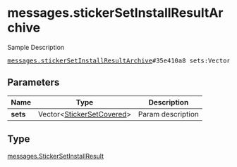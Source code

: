 # messages.stickerSetInstallResultArchive

Sample Description

<pre>
<a href="../constructor/messages.stickerSetInstallResultArchive.md">messages.stickerSetInstallResultArchive</a>#35e410a8 sets:Vector&lt;<a href="../type/StickerSetCovered.md">StickerSetCovered</a>&gt; = <a href="../type/messages.StickerSetInstallResult.md">messages.StickerSetInstallResult</a>;
</pre>
## Parameters

| Name | Type | Description |
|------|:----:|-------------|
| **sets** | Vector&lt;<a href="../type/StickerSetCovered.md">StickerSetCovered</a>&gt; | Param description |

## Type

<a href="../type/messages.StickerSetInstallResult.md">messages.StickerSetInstallResult</a>
